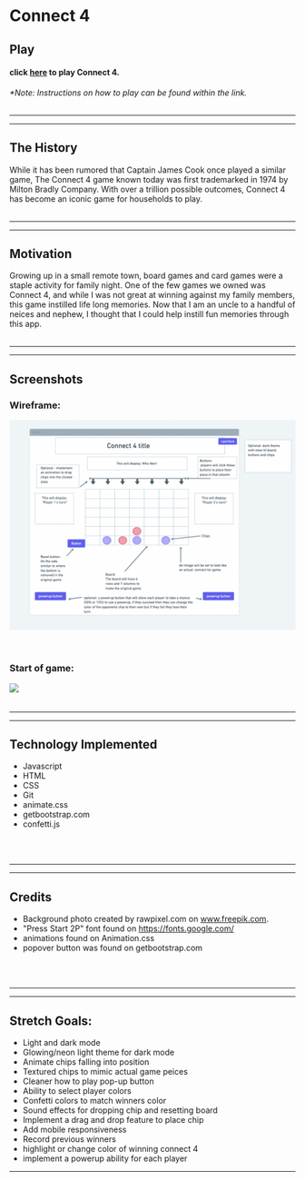 
# Connect 4

## Play

#### click [here](https://connect-4-ih.surge.sh) to play Connect 4.
 _*Note: Instructions on how to play can be found within the link._ 
<br>
<br>

---
---

## The History
While it has been rumored that Captain James Cook once played a similar game, The Connect 4 game known today was first trademarked in 1974 by Milton Bradly Company. With over a trillion possible outcomes, Connect 4 has become an iconic game for households to play.
<br>
<br>

---
---

## Motivation
Growing up in a small remote town, board games and card games were a staple activity for family night. One of the few games we owned was Connect 4, and while I was not great at winning against my family members, this game instilled life long memories. Now that I am an uncle to a handful of neices and nephew, I thought that I could help instill fun memories through this app.
<br>
<br>

---
---

## Screenshots

### Wireframe:
![](Assets/wireframe.png)

<br>

### Start of game:
![](Assets/start.png)
<br>
<br>

---
---

## Technology Implemented

- Javascript
- HTML
- CSS
- Git
- animate.css
- getbootstrap.com
- confetti.js
<br>
<br>

---
---

## Credits

- Background photo created by rawpixel.com on www.freepik.com.
- "Press Start 2P" font found on https://fonts.google.com/
- animations found on Animation.css
- popover button was found on getbootstrap.com
<br>
<br>

---
---

## Stretch Goals:

- Light and dark mode
- Glowing/neon light theme for dark mode
- Animate chips falling into position
- Textured chips to mimic actual game peices
- Cleaner how to play pop-up button
- Ability to select player colors
- Confetti colors to match winners color
- Sound effects for dropping chip and resetting board
- Implement a drag and drop feature to place chip
- Add mobile responsiveness
- Record previous winners
- highlight or change color of winning connect 4
- implement a powerup ability for each player

---